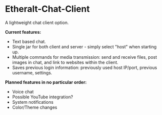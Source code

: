# Etheralt-Chat-Client
A lightweight chat client option.

**Current features:**
* Text based chat.
* Single jar for both client and server - simply select "host" when starting up.
* Multiple commands for media transmission: send and receive files, post images in chat, and link to websites within the client.
* Saves previous login information: previously used host IP/port, previous username, settings.

**Planned features in no particular order:**
* Voice chat
* Possible YouTube integration?
* System notifications
* Color/Theme changes
